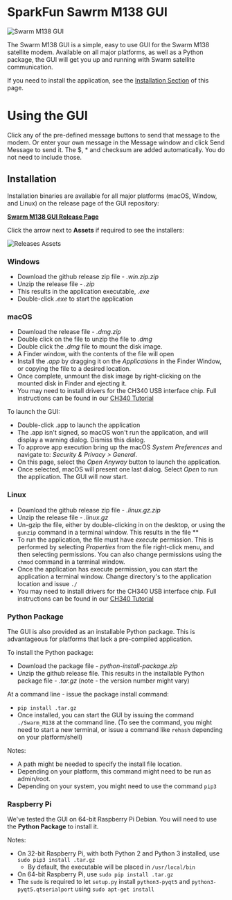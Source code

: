 SparkFun Sawrm M138 GUI
========================================

![Swarm M138 GUI](images/GUI_1.png)

The Swarm M138 GUI is a simple, easy to use GUI for the Swarm M138 satellite modem. Available on all major platforms, as well as a Python package, the GUI will get you up and running with Swarm satellite communication. 

If you need to install the application, see the [Installation Section](#installation) of this page.


# Using the GUI
  
Click any of the pre-defined message buttons to send that message to the modem. Or enter your own message in the Message window and click Send Message to send it. The $, * and checksum are added automatically. You do not need to include those.

## Installation

Installation binaries are available for all major platforms (macOS, Window, and Linux) on the release page of the GUI repository:

[**Swarm M138 GUI Release Page**](https://github.com/sparkfun/SparkFun_Swarm_M138_GUI/releases)

Click the arrow next to **Assets** if required to see the installers:

![Releases Assets](images/Assets.png)


### Windows
* Download the github release zip file - *.win.zip.zip*
* Unzip the release file - *.zip*
* This results in the application executable, *.exe*
* Double-click *.exe* to start the application

### macOS
* Download the release file - *.dmg.zip*
* Double click on the file to unzip the file to *.dmg*
* Double click the *.dmg* file to mount the disk image. 
* A Finder window, with the contents of the file will open
* Install the *.app* by dragging it on the *Applications* in the Finder Window, or copying the file to a desired location.
* Once complete, unmount the disk image by right-clicking on the mounted disk in Finder and ejecting it.
* You may need to install drivers for the CH340 USB interface chip. Full instructions can be found in our [CH340 Tutorial](https://learn.sparkfun.com/tutorials/how-to-install-ch340-drivers/all#mac-osx)

To launch the GUI:
* Double-click .app to launch the application
* The .app isn't signed, so macOS won't run the application, and will display a warning dialog. Dismiss this dialog.
* To approve app execution bring up the macOS *System Preferences* and navigate to: *Security & Privacy > General*. 
* On this page, select the *Open Anyway* button to launch the application.
* Once selected, macOS will present one last dialog. Select *Open* to run the application. The GUI will now start.

### Linux
* Download the github release zip file - *.linux.gz.zip*
* Unzip the release file - *.linux.gz*
* Un-gzip the file, either by double-clicking in on the desktop, or using the `gunzip` command in a terminal window. This results in the file ** 
* To run the application, the file must have *execute* permission. This is performed by selecting *Properties* from the file right-click menu, and then selecting permissions. You can also change permissions using the `chmod` command in a terminal window.
* Once the application has execute permission, you can start the application a terminal window. Change directory's to the application location and issue `./`
* You may need to install drivers for the CH340 USB interface chip. Full instructions can be found in our [CH340 Tutorial](https://learn.sparkfun.com/tutorials/how-to-install-ch340-drivers/all#linux)


### Python Package
The GUI is also provided as an installable Python package. This is advantageous for platforms that lack a pre-compiled application. 

To install the Python package:
* Download the package file - *python-install-package.zip*
* Unzip the github release file. This results in the installable Python package file - *.tar.gz* (note - the version number might vary)

At a command line - issue the package install command:

* `pip install .tar.gz`
* Once installed, you can start the GUI by issuing the command `./Swarm_M138` at the command line. (To see the command, you might need to start a new terminal, or issue a command like `rehash` depending on your platform/shell)

Notes:
* A path might be needed to specify the install file location.
* Depending on your platform, this command might need to be run as admin/root.
* Depending on your system, you might need to use the command `pip3`

### Raspberry Pi
We've tested the GUI on 64-bit Raspberry Pi Debian. You will need to use the **Python Package** to install it.

Notes:
* On 32-bit Raspberry Pi, with both Python 2 and Python 3 installed, use `sudo pip3 install .tar.gz`
  * By default, the executable will be placed in `/usr/local/bin`
* On 64-bit Raspberry Pi, use `sudo pip install .tar.gz`
* The `sudo` is required to let `setup.py` install `python3-pyqt5` and `python3-pyqt5.qtserialport` using `sudo apt-get install`
